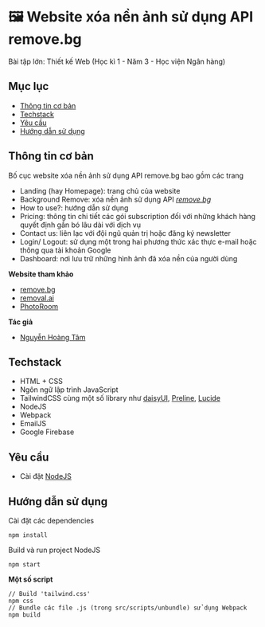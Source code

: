 # 🖼️ Website xóa nền ảnh sử dụng API remove.bg
Bài tập lớn: Thiết kế Web (Học kì 1 - Năm 3 - Học viện Ngân hàng)

## Mục lục
* [Thông tin cơ bản](#thông-tin-cơ-bản)
* [Techstack](#techstack)
* [Yêu cầu](#yêu-cầu)
* [Hướng dẫn sử dụng](#hướng-dẫn-sử-dụng)

## Thông tin cơ bản
Bố cục website xóa nền ảnh sử dụng API remove.bg bao gồm các trang
- Landing (hay Homepage): trang chủ của website
- Background Remove: xóa nền ảnh sử dụng API *[remove.bg](https://remove.bg/)*
- How to use?: hướng dẫn sử dụng
- Pricing: thông tin chi tiết các gói subscription đối với những khách hàng quyết định gắn bó lâu dài với dịch vụ
- Contact us: liên lạc với đội ngũ quản trị hoặc đăng ký newsletter
- Login/ Logout: sử dụng một trong hai phương thức xác thực e-mail hoặc thông qua tài khoản Google
- Dashboard: nơi lưu trữ những hình ảnh đã xóa nền của người dùng

**Website tham khảo**
- [remove.bg](https://www.remove.bg/)
- [removal.ai](https://removal.ai/)
- [PhotoRoom](https://www.photoroom.com/tools/background-remover)

**Tác giả**
- [Nguyễn Hoàng Tâm](https://github.com/nghtamm2003)
	
## Techstack
- HTML + CSS
- Ngôn ngữ lập trình JavaScript
- TailwindCSS cùng một số library như [daisyUI](https://daisyui.com/), [Preline](https://preline.co/), [Lucide](https://lucide.dev/)
- NodeJS
- Webpack
- EmailJS
- Google Firebase
	
## Yêu cầu
- Cài đặt [NodeJS](https://nodejs.org/en/download)

## Hướng dẫn sử dụng
Cài đặt các dependencies
```
npm install
```
Build và run project NodeJS
```
npm start
```

**Một số script**
```
// Build 'tailwind.css'
npm css
// Bundle các file .js (trong src/scripts/unbundle) sử dụng Webpack
npm build
```